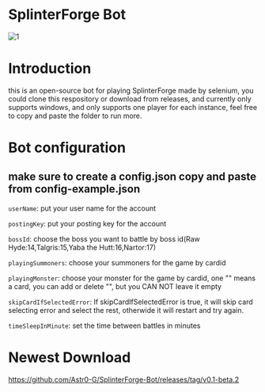 # SplinterForge Bot

![1](https://user-images.githubusercontent.com/57165451/217247998-1c66370d-8d28-435e-be8f-22a747032245.png)

# Introduction

this is an open-source bot for playing SplinterForge made by selenium, you could clone this respository or download from releases, and currently only supports windows, and only supports one player for each instance, feel free to copy and paste the folder to run more.

# Bot configuration

## make sure to create a config.json copy and paste from config-example.json

`userName`: put your user name for the account

`postingKey`: put your posting key for the account

`bossId`: choose the boss you want to battle by boss id(Raw Hyde:14,Talgris:15,Yaba the Hutt:16,Nartor:17)

`playingSummoners`: choose your summoners for the game by cardid

`playingMonster`: choose your monster for the game by cardid, one "" means a card, you can add or delete "", but you CAN NOT leave it empty

`skipCardIfSelectedError`: If skipCardIfSelectedError is true, it will skip card selecting error and select the rest, otherwide it will restart and try again.

`timeSleepInMinute`: set the time between battles in minutes

# Newest Download

https://github.com/Astr0-G/SplinterForge-Bot/releases/tag/v0.1-beta.2
